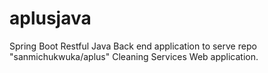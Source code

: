 # aplusjava
Spring Boot Restful Java Back end application to serve repo "sanmichukwuka/aplus" Cleaning Services Web application.
